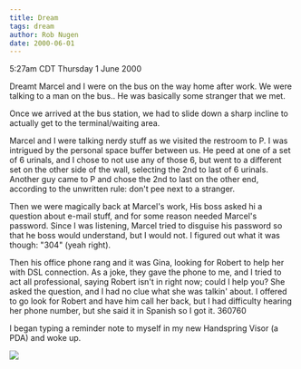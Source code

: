 ```yaml
---
title: Dream
tags: dream
author: Rob Nugen
date: 2000-06-01
---
```


<title></title>
<p class=date>5:27am CDT Thursday 1 June 2000</p>

<p>Dreamt Marcel and I were on the bus on the way home after work.  We
were talking to a man on the bus.. He was basically some stranger that
we met.

<p>Once we arrived at the bus station, we had to slide down a sharp
incline to actually get to the terminal/waiting area.

<p>Marcel and I were talking nerdy stuff as we visited the restroom to
P.  I was intrigued by the personal space buffer between us.  He peed
at one of a set of 6 urinals, and I chose to not use any of those 6,
but went to a different set on the other side of the wall, selecting
the 2nd to last of 6 urinals.  Another guy came to P and chose the 2nd
to last on the other end, according to the unwritten rule: don't pee
next to a stranger.

<p>Then we were magically back at Marcel's work,  His boss asked hi a question about e-mail stuff, and for some reason needed Marcel's password.  Since I was listening, Marcel tried to disguise his password so that he boss would understand, but I would not.  I figured out what it was though: "304"  (yeah right).

<p>Then his office phone rang and it was Gina, looking for Robert to
help her with DSL connection.  As a joke, they gave the phone to me,
and I tried to act all professional, saying Robert isn't in right now;
could I help you?  She asked the question, and I had no clue what she
was talkin' about.  I offered to go look for Robert and have him call
her back, but I had difficulty hearing her phone number, but she said
it in Spanish so I got it.  360760

<p>I began typing a reminder note to myself in my new Handspring Visor
(a PDA) and woke up.

<p><img src='/images/rob/wL-ROB.gif'>

